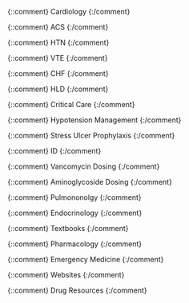 
{::comment}
Cardiology
{:/comment}

{::comment}
ACS
{:/comment}

[^amsterdam2014]: Amsterdam EA, Wenger NK, Brindis RG, et al. 2014 AHA/ACC Guideline for the Management of Patients With Non–ST-Elevation Acute Coronary Syndromes. Journal of the American College of Cardiology. 2014;64(24):e139-e228. doi:10.1016/j.jacc.2014.09.017

[^ogara2013]: O’Gara PT, Kushner FG, Ascheim DD, et al. 2013 ACCF/AHA Guideline for the Management of ST-Elevation Myocardial Infarction. *Journal of the American College of Cardiology*. 2013;61(4):e78-e140. doi:[10.1016/j.jacc.2012.11.019](https://doi.org/10.1016/j.jacc.2012.11.019)

[^driver2017]: Driver BE, Khalil A, Henry T, Kazmi F, Adil A, Smith SW. A new 4-variable formula to differentiate normal variant ST segment elevation in V2-V4 (early repolarization) from subtle left anterior descending coronary occlusion - Adding QRS amplitude of V2 improves the model. *Journal of Electrocardiology*. 2017;50(5):561-569. doi:[10.1016/j.jelectrocard.2017.04.005](https://doi.org/10.1016/j.jelectrocard.2017.04.005)

[^levine2016]: Levine GN, Bates ER, Bittl JA, et al. 2016 ACC/AHA Guideline Focused Update on Duration of Dual Antiplatelet Therapy in Patients With Coronary Artery Disease. *Journal of the American College of Cardiology*. 2016;68(10):1082-1115. doi:[10.1016/j.jacc.2016.03.513](https://doi.org/10.1016/j.jacc.2016.03.513)

[^smith2012]: Smith SW, Dodd KW, Henry TD, Dvorak DM, Pearce LA. Diagnosis of ST-Elevation Myocardial Infarction in the Presence of Left Bundle Branch Block With the ST-Elevation to S-Wave Ratio in a Modified Sgarbossa Rule. *Annals of Emergency Medicine*. 2012;60(6):766-776. doi:[10.1016/j.annemergmed.2012.07.119](https://doi.org/10.1016/j.annemergmed.2012.07.119)

[^thygesen]: Thygesen K, Alpert JS, Jaffe AS, Simoons ML, Chaitman BR, White HD. Third Universal Definition of Myocardial Infarction. :16.

[^levine2015]: Levine GN, Bates ER, Blankenship JC, et al. 2015 ACC/AHA/SCAI Focused Update on Primary Percutaneous Coronary Intervention for Patients With ST-Elevation Myocardial Infarction. *Journal of the American College of Cardiology*. 2016;67(10):1235-1250. doi:[10.1016/j.jacc.2015.10.005](https://doi.org/10.1016/j.jacc.2015.10.005)

{::comment}
HTN
{:/comment}

[^whelton2018]: Whelton PK, Carey RM, Aronow WS, et al. 2017 ACC/AHA/AAPA/ABC/ACPM/AGS/APhA/ASH/ASPC/NMA/PCNA Guideline for the Prevention, Detection, Evaluation, and Management of High Blood Pressure in Adults. *Journal of the American College of Cardiology*. 2018;71(19):e127-e248. doi:[10.1016/j.jacc.2017.11.006](https://doi.org/10.1016/j.jacc.2017.11.006)

[^benken2018]: Benken ST. ACCP Hypertensive Emergencies. 2018. Available at: https://www.accp.com/docs/bookstore/ccsap/ccsap2018b1_sample.pdf

{::comment}
VTE
{:/comment}

[^kearon2016]: Kearon C, Akl EA, Ornelas J, et al. Antithrombotic Therapy for VTE Disease. Chest. 2016;149(2):315-352. doi:[10.1016/j.chest.2015.11.026](https://doi.org/10.1016/j.chest.2015.11.026)

[^gould2012]: Gould MK, Garcia DA, Wren SM, et al. Prevention of VTE in Nonorthopedic Surgical Patients. Chest. 2012;141(2):e227S-e277S. doi:[10.1378/chest.11-2297](https://doi.org/10.1378/chest.11-2297)

{::comment}
CHF
{:/comment}

[^yancy2013]: Yancy CW, Jessup M, Bozkurt B, et al. 2013 ACCF/AHA Guideline for the Management of Heart Failure: A Report of the American College of Cardiology Foundation/American Heart Association Task Force on Practice Guidelines. *Circulation*. 2013;128(16). doi:[10.1161/CIR.0b013e31829e8776](https://doi.org/10.1161/CIR.0b013e31829e8776)

[^yancy2017]: Yancy CW, Jessup M, Bozkurt B, et al. 2017 ACC/AHA/HFSA Focused Update of the 2013 ACCF/AHA Guideline for the Management of Heart Failure. *Journal of the American College of Cardiology*. 2017;70(6):776-803. doi:[10.1016/j.jacc.2017.04.025

{::comment}
HLD
{:/comment}

[^grundy2018]: Grundy SM, Stone NJ, Bailey AL, et al. 2018 AHA/ACC/AACVPR/AAPA/ABC/ACPM/ADA/AGS/APhA/ASPC/NLA/PCNA Guideline on the Management of Blood Cholesterol. *Journal of the American College of Cardiology*. November 2018. doi:[10.1016/j.jacc.2018.11.003](https://doi.org/10.1016/j.jacc.2018.11.003)

[^jacobson2015]: Jacobson TA, Ito MK, Maki KC, et al. National Lipid Association Recommendations for Patient-Centered Management of Dyslipidemia: Part 1—Full Report. *Journal of Clinical Lipidology*. 2015;9(2):129-169. doi:[10.1016/j.jacl.2015.02.003](https://doi.org/10.1016/j.jacl.2015.02.003)

[^jentzer2015]: Jentzer JC, Coons JC, Link CB, Schmidhofer M. Pharmacotherapy Update on the Use of Vasopressors and Inotropes in the Intensive Care Unit. *Journal of Cardiovascular Pharmacology and Therapeutics*. 2015;20(3):249-260. doi:[10.1177/1074248414559838](https://doi.org/10.1177/1074248414559838)

{::comment}
Critical Care
{:/comment}

{::comment}
Hypotension Management
{:/comment}

[^weingart2015]: Weingart S. Push-dose pressors for immediate blood pressure control. *Clinical and Experimental Emergency Medicine*. 2015;2(2):131-132. doi:[10.15441/ceem.15.010](https://doi.org/10.15441/ceem.15.010)

[^hollenberg2011]: Hollenberg SM. Vasoactive Drugs in Circulatory Shock. American Journal of Respiratory and Critical Care Medicine. 2011;183(7):847-855. doi:[10.1164/rccm.201006-0972CI](https://doi.org/10.1164/rccm.201006-0972CI)

[^jentzer2015]: Jentzer JC, Coons JC, Link CB, Schmidhofer M. Pharmacotherapy Update on the Use of Vasopressors and Inotropes in the Intensive Care Unit. Journal of Cardiovascular Pharmacology and Therapeutics. 2015;20(3):249-260. doi:[10.1177/1074248414559838](https://doi.org/10.1177/1074248414559838)

[^overgaard2008]: Overgaard CB, Džavík V. Inotropes and Vasopressors: Review of Physiology and Clinical Use in Cardiovascular Disease. Circulation. 2008;118(10):1047-1056. doi:[10.1161/CIRCULATIONAHA.107.728840](https://doi.org/10.1161/CIRCULATIONAHA.107.728840)

{::comment}
Stress Ulcer Prophylaxis
{:/comment}

[^barletta2016]: Barletta JF, Bruno JJ, Buckley MS, Cook DJ. Stress Ulcer Prophylaxis: *Critical Care Medicine*. 2016;44(7):1395-1405. doi:[10.1097/CCM.0000000000001872](https://doi.org/10.1097/CCM.0000000000001872)

[^erstad1999]: Erstad BL, et al. ASHP Therapeutic Guidelines on Stress Ulcer Prophylaxis. 1999.


{::comment}
ID
{:/comment}

{::comment}
Vancomycin Dosing
{:/comment}

[^deryke2009]: Deryke CA, Alexander DP. Optimizing Vancomycin Dosing through Pharmacodynamic Assessment Targeting Area under the Concentration-Time Curve/Minimum Inhibitory Concentration. *Hospital Pharmacy*. 2009;44(9):751-765. doi:[10.1310/hpj4409-751](https://doi.org/10.1310/hpj4409-751)

[^matzkel1984]: Matzke GR, McGory RW, Halstenson CE, Keane WF. Pharmacokinetics of vancomycin in patients with various degrees of renal function. *Antimicrobial Agents and Chemotherapy*. 1984;25(4):433-437. doi:[10.1128/AAC.25.4.433](https://doi.org/10.1128/AAC.25.4.433)

[^rybak2009]: Rybak M, Lomaestro B, Rotschafer JC, et al. Therapeutic monitoring of vancomycin in adult patients: A consensus review of the American Society of Health-System Pharmacists, the Infectious Diseases Society of America, and the Society of Infectious Diseases Pharmacists. *American Journal of Health-System Pharmacy*. 2009;66(1):82-98. doi:[10.2146/ajhp080434](https://doi.org/10.2146/ajhp080434)

{::comment}
Aminoglycoside Dosing
{:/comment}

[^mui2017]: Mui, E. Stanford Health Care Aminoglycoside Dosing Guideline. 2017. [Link](http://med.stanford.edu/bugsanddrugs/dosing-protocols/_jcr_content/main/panel_builder/panel_0/download_2/file.res/Aminoglycoside%20Dosing%20Guide%202017-08-23.pdf)

[^nicolau1995]: Nicolau DP, Freeman CD, Belliveau PP, Nightingale CH, Ross JW, Quintiliani R. Experience with a once-daily aminoglycoside program administered to 2,184 adult patients. *Antimicrobial Agents and Chemotherapy*. 1995;39(3):650-655. doi:[10.1128/AAC.39.3.650](https://doi.org/10.1128/AAC.39.3.650)

{::comment}
Pulmononolgy
{:/comment}

[^goldCOPD]: Vogelmeier C, Agusti A, *et al*. Global Initiative for Chronic Obstructive Lung Disease. [Available Here](https://goldcopd.org/wp-content/uploads/2018/02/WMS-GOLD-2018-Feb-Final-to-print-v2.pdf)


{::comment}
Endocrinology
{:/comment}

[^adaDM2018]: Professional Practice Committee: *Standards of Medical Care in Diabetes—2018*. *Diabetes Care*. 2018;41:S3-S3. doi:[10.2337/dc18-Sppc01](https://doi.org/10.2337/dc18-Sppc01)
[^acceDM2018]: Garber AJ, Abrahamson MJ, Barzilay JI, et al. CONSENSUS STATEMENT BY THE AMERICAN ASSOCIATION OF CLINICAL ENDOCRINOLOGISTS AND AMERICAN COLLEGE OF ENDOCRINOLOGY ON THE COMPREHENSIVE TYPE 2 DIABETES MANAGEMENT ALGORITHM – *2018 EXECUTIVE SUMMARY*. *Endocrine Practice*. 2018;24(1):91-120. doi:[10.4158/CS-2017-0153](https://doi.org/10.4158/CS-2017-0153)

[^adaHGC2004]: Hyperglycemic Crises in Diabetes. *Diabetes Care*. 2004;27(Supplement 1):S94-S102. doi:[10.2337/diacare.27.2007.S94](https://doi.org/10.2337/diacare.27.2007.S94)


{::comment}
Textbooks
{:/comment}

{::comment}
Pharmacology
{:/comment}

[^dipiro]: DiPiro JT, ed. *Pharmacotherapy: A Pathophysiologic Approach*. Tenth edition. New York: McGraw-Hill Education; 2017.

{::comment}
Emergency Medicine
{:/comment}

[^tintinalli]: Tintinalli JE, Stapczynski JS, Ma OJ, Cline D, Meckler GD, Yealy DM, eds. *Tintinalli’s Emergency Medicine: A Comprehensive Study Guide*. Eight edition. New York: McGraw-Hill Education; 2016.

{::comment}
Websites
{:/comment}

{::comment}
Drug Resources
{:/comment}

[^lexi]: Lexi-Drugs. Lexicomp. Wolters Kluwer Health, Inc. Riverwoods, IL. Available at: [http://online.lexi.com](http://online.lexi.com).
